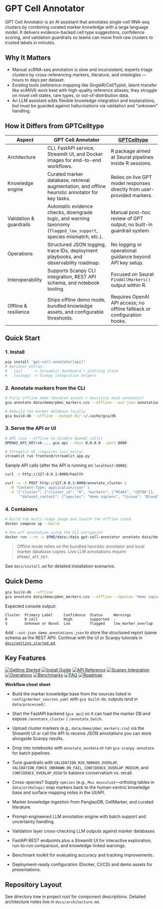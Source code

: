 # GPT Cell Annotator

GPT Cell Annotator is an AI assistant that annotates single-cell RNA-seq clusters by combining curated marker knowledge with a large language model. It delivers evidence-backed cell type suggestions, confidence scoring, and validation guardrails so teams can move from raw clusters to trusted labels in minutes.

## Why It Matters

- Manual scRNA-seq annotation is slow and inconsistent; experts triage clusters by cross-referencing markers, literature, and ontologies — hours to days per dataset.
- Existing tools (reference-mapping like SingleR/CellTypist, latent-transfer like scANVI) work best with high-quality reference atlases; they struggle on novel cell states, rare types, or out-of-distribution data.
- An LLM assistant adds flexible knowledge integration and explanations, but must be guarded against hallucinations via validation and “unknown” handling.

## How it Differs from GPTCelltype

| Aspect | GPT Cell Annotator | [GPTCelltype](https://github.com/Winnie09/GPTCelltype) |
| --- | --- | --- |
| Architecture | CLI, FastAPI service, Streamlit UI, and Docker images for end-to-end workflows. | R package aimed at Seurat pipelines inside R sessions. |
| Knowledge engine | Curated marker database, retrieval augmentation, and offline heuristic annotator for key tasks. | Relies on live GPT model responses directly from user-provided markers. |
| Validation & guardrails | Automatic evidence checks, downgrade logic, and warning taxonomy (`flagged_low_support`, species mismatch, etc.). | Manual post-hoc review of GPT output; no built-in guardrail system. |
| Operations | Structured JSON logging, trace IDs, deployment playbooks, and observability roadmap. | No logging or operational guidance beyond API key setup. |
| Interoperability | Supports Scanpy CLI integration, REST API schema, and notebook tooling. | Focused on Seurat `FindAllMarkers()` output within R. |
| Offline & resilience | Ships offline demo mode, bundled knowledge assets, and configurable thresholds. | Requires OpenAI API access; no offline fallback or configuration hooks. |

## Quick Start

### 1. Install

```bash
pip install "gpt-cell-annotator[api]"
# Optional extras:
#   [ui]     -> Streamlit dashboard + plotting stack
#   [scanpy] -> Scanpy integration helpers
```

### 2. Annotate markers from the CLI

```bash
# Fully offline demo (bundled assets + heuristic mock annotator)
gca annotate data/demo/pbmc_markers.csv --offline --out-json annotations.json

# Rebuild the marker database locally
gca build-db --offline --output-dir ~/.cache/gca/db
```

### 3. Serve the API or UI

```bash
# API (use --offline to disable OpenAI calls)
OPENAI_API_KEY=sk-... gca api --host 0.0.0.0 --port 8000

# Streamlit UI (requires [ui] extra)
streamlit run frontend/streamlit_app.py
```

Sample API calls (after the API is running on `localhost:8000`):

```bash
curl -s http://127.0.0.1:8000/health

curl -s -X POST http://127.0.0.1:8000/annotate_cluster \
  -H "Content-Type: application/json" \
  -d '{"cluster": {"cluster_id": "0", "markers": ["MS4A1", "CD79A"]},
       "dataset_context": {"species": "Homo sapiens", "tissue": "Blood"}}'
```

### 4. Containers

```bash
# Build the multi-stage image and launch the offline stack
docker compose up --build

# One-off annotation using the CLI entrypoint
docker run --rm -v $PWD/data:/data gpt-cell-annotator annotate data/demo/pbmc_markers.csv --offline
```

> Offline mode relies on the bundled heuristic annotator and local marker database copies. Live LLM annotations require `OPENAI_API_KEY`.

See `docs/install.md` for detailed installation scenarios.

## Quick Demo

```bash
gca build-db --offline
gca annotate data/demo/pbmc_markers.csv --offline --species "Homo sapiens"
```

Expected console output:

```
Cluster  Primary Label     Confidence  Status     Warnings
0        B cell            High        supported  -
5        Unknown or Novel  Low         flagged    low_marker_overlap
```

Add `--out-json demo_annotations.json` to store the structured report (same schema as the REST API). Continue with the UI or Scanpy tutorials in [`docs/getting_started.md`](docs/getting_started.md#guided-tutorials).

## Key Features

[![Getting Started](https://img.shields.io/badge/docs-getting_started-blue)](docs/getting_started.md)
[![Install Guide](https://img.shields.io/badge/docs-install-blueviolet)](docs/install.md)
[![API Reference](https://img.shields.io/badge/docs-api_reference-green)](docs/api_reference.md)
[![Scanpy Integration](https://img.shields.io/badge/docs-scanpy_integration-teal)](docs/scanpy_integration.md)
[![Operations](https://img.shields.io/badge/docs-operations-purple)](docs/operations.md)
[![Benchmarks](https://img.shields.io/badge/docs-benchmarks-red)](docs/benchmarks.md)
[![FAQ](https://img.shields.io/badge/docs-faq-lightgrey)](docs/faq.md)
[![Roadmap](https://img.shields.io/badge/docs-roadmap-yellow)](docs/roadmap.md)

**Workflow cheat sheet**
- Build the marker knowledge base from the sources listed in `config/marker_sources.yaml` with `gca build-db`; outputs land in `data/processed/`.
- Start the FastAPI backend (`gca api`) so it can load the marker DB and expose `/annotate_cluster` / `/annotate_batch`.
- Upload cluster markers (e.g., `data/demo/pbmc_markers.csv`) via the Streamlit UI or call the API to receive JSON annotations you can store alongside Scanpy results.
- Drop into notebooks with `annotate_anndata` or run `gca scanpy annotate` for batch pipelines.
- Tune guardrails with `VALIDATION_MIN_MARKER_OVERLAP`, `VALIDATION_FORCE_UNKNOWN_ON_FAIL`, `CONFIDENCE_OVERLAP_MEDIUM`, and `CONFIDENCE_OVERLAP_HIGH` to balance conservatism vs. recall.
- Cross-species? Supply `species` (e.g., `Mus musculus`)—ortholog tables in `data/orthologs/` map markers back to the human-centric knowledge base and surface mapping notes in the UI/API.

- Marker knowledge ingestion from PanglaoDB, CellMarker, and curated literature.
- Prompt-engineered LLM annotation engine with batch support and uncertainty handling.
- Validation layer cross-checking LLM outputs against marker databases.
- FastAPI REST endpoints plus a Streamlit UI for interactive exploration, run-to-run comparison, and knowledge-linked warnings.
- Benchmark toolkit for evaluating accuracy and tracking improvements.
- Deployment-ready configuration (Docker, CI/CD) and demo assets for presentations.

## Repository Layout

See directory tree in project root for component descriptions. Detailed architecture notes live in `docs/architecture.md`.
